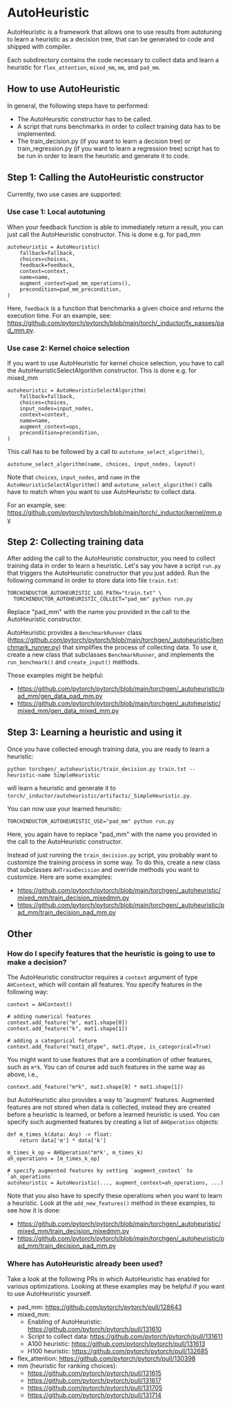 # AutoHeuristic
AutoHeuristic is a framework that allows one to use results from autotuning to learn a heuristic as a decision tree, that can be generated to code and shipped with compiler.

Each subdirectory contains the code necessary to collect data and learn a heuristic for `flex_attention`, `mixed_mm`, `mm`, and `pad_mm`.

## How to use AutoHeuristic
In general, the following steps have to performed:
- The AutoHeursitic constructor has to be called.
- A script that runs benchmarks in order to collect training data has to be implemented.
- The train_decision.py (if you want to learn a decision tree) or train_regression.py (if you want to learn a regression tree) script has to be run in order to learn the heuristic and generate it to code.

## Step 1: Calling the AutoHeuristic constructor
Currently, two use cases are supported:

### Use case 1: Local autotuning
When your feedback function is able to immediately return a result, you can just call the AutoHeuristic constructor. This is done e.g. for pad_mm
```
autoheuristic = AutoHeuristic(
    fallback=fallback,
    choices=choices,
    feedback=feedback,
    context=context,
    name=name,
    augment_context=pad_mm_operations(),
    precondition=pad_mm_precondition,
)
```
Here, `feedback` is a function that benchmarks a given choice and returns the execution time. For an example, see: https://github.com/pytorch/pytorch/blob/main/torch/_inductor/fx_passes/pad_mm.py.

### Use case 2: Kernel choice selection
If you want to use AutoHeuristic for kernel choice selection, you have to call the AutoHeuristicSelectAlgorithm constructor. This is done e.g. for mixed_mm
```
autoheuristic = AutoHeuristicSelectAlgorithm(
    fallback=fallback,
    choices=choices,
    input_nodes=input_nodes,
    context=context,
    name=name,
    augment_context=ops,
    precondition=precondition,
)
```
This call has to be followed by a call to `autotune_select_algorithm()`,
```
autotune_select_algorithm(name, choices, input_nodes, layout)
```
Note that `choices`, `input_nodes`, and `name` in the `AutoHeuristicSelectAlgorithm()` and `autotune_select_algorithm()` calls have to match when you want to use AutoHeuristic to collect data.

For an example, see: https://github.com/pytorch/pytorch/blob/main/torch/_inductor/kernel/mm.py

## Step 2: Collecting training data
After adding the call to the AutoHeuristic constructor, you need to collect training data in order to learn a heuristic. Let's say you have a script `run.py` that triggers the AutoHeuristic constructor that you just added. Run the following command in order to store data into file `train.txt`:
```
TORCHINDUCTOR_AUTOHEURISTIC_LOG_PATH="train.txt" \
  TORCHINDUCTOR_AUTOHEURISTIC_COLLECT="pad_mm" python run.py
```
Replace "pad_mm" with the name you provided in the call to the AutoHeuristic constructor.

AutoHeuristic provides a `BenchmarkRunner` class (https://github.com/pytorch/pytorch/blob/main/torchgen/_autoheuristic/benchmark_runner.py) that simplifies the process of collecting data. To use it, create a new class that subclasses `BenchmarkRunner`, and implements the `run_benchmark()` and `create_input()` methods.

These examples might be helpful:
- https://github.com/pytorch/pytorch/blob/main/torchgen/_autoheuristic/pad_mm/gen_data_pad_mm.py
- https://github.com/pytorch/pytorch/blob/main/torchgen/_autoheuristic/mixed_mm/gen_data_mixed_mm.py


## Step 3: Learning a heuristic and using it
Once you have collected enough training data, you are ready to learn a heuristic:
```
python torchgen/_autoheuristic/train_decision.py train.txt --heuristic-name SimpleHeuristic
```
will learn a heuristic and generate it to `torch/_inductor/autoheuristic/artifacts/_SimpleHeuristic.py`.

You can now use your learned heuristic:
```
TORCHINDUCTOR_AUTOHEURISTIC_USE="pad_mm" python run.py
```
Here, you again have to replace "pad_mm" with the name you provided in the call to the AutoHeuristic constructor.

Instead of just running the `train_decision.py` script, you probably want to customize the training process in some way. To do this, create a new class that subclasses `AHTrainDecision` and override methods you want to customize. Here are some examples:
- https://github.com/pytorch/pytorch/blob/main/torchgen/_autoheuristic/mixed_mm/train_decision_mixedmm.py
- https://github.com/pytorch/pytorch/blob/main/torchgen/_autoheuristic/pad_mm/train_decision_pad_mm.py

## Other

### How do I specify features that the heuristic is going to use to make a decision?
The AutoHeuristic constructor requires a `context` argument of type `AHContext`, which will contain all features. You specify features in the following way:
```
context = AHContext()

# adding numerical features
context.add_feature("m", mat1.shape[0])
context.add_feature("k", mat1.shape[1])

# adding a categorical feture
context.add_feature("mat1_dtype", mat1.dtype, is_categorical=True)
```

You might want to use features that are a combination of other features, such as `m*k`. You can of course add such features in the same way as above, i.e.,
```
context.add_feature("m*k", mat1.shape[0] * mat1.shape[1])
```
but AutoHeuristic also provides a way to 'augment' features. Augmented features are not stored when data is collected, instead they are created before a heuristic is learned, or before a learned heuristic is used. You can specify such augmented features by creating a list of `AHOperation` objects:
```
def m_times_k(data: Any) -> float:
    return data['m'] * data['k']

m_times_k_op = AHOperation("m*k', m_times_k)
ah_operations = [m_times_k_op]

# specify augmented features by setting `augment_context` to `ah_operations`
autoheuristic = AutoHeuristic(..., augment_context=ah_operations, ...)
```

Note that you also have to specify these operations when you want to learn a heuristic. Look at the `add_new_features()` method in these examples, to see how it is done:
- https://github.com/pytorch/pytorch/blob/main/torchgen/_autoheuristic/mixed_mm/train_decision_mixedmm.py
- https://github.com/pytorch/pytorch/blob/main/torchgen/_autoheuristic/pad_mm/train_decision_pad_mm.py

### Where has AutoHeuristic already been used?
Take a look at the following PRs in which AutoHeuristic has enabled for various optimizations.
Looking at these examples may be helpful if you want to use AutoHeuristic yourself.
- pad_mm: https://github.com/pytorch/pytorch/pull/128643
- mixed_mm:
    - Enabling of AutoHeuristic: https://github.com/pytorch/pytorch/pull/131610
    - Script to collect data: https://github.com/pytorch/pytorch/pull/131611
    - A100 heuristic: https://github.com/pytorch/pytorch/pull/131613
    - H100 heuristic: https://github.com/pytorch/pytorch/pull/132685
- flex_attention: https://github.com/pytorch/pytorch/pull/130398
- mm (heuristic for ranking choices):
    - https://github.com/pytorch/pytorch/pull/131615
    - https://github.com/pytorch/pytorch/pull/131617
    - https://github.com/pytorch/pytorch/pull/131705
    - https://github.com/pytorch/pytorch/pull/131714
